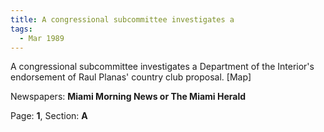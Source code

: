 ```yaml
---  
title: A congressional subcommittee investigates a  
tags:  
  - Mar 1989  
---  
```

  
A congressional subcommittee investigates a Department of the Interior's endorsement of Raul Planas' country club proposal. [Map]  
  
Newspapers: **Miami Morning News or The Miami Herald**  
  
Page: **1**, Section: **A** 
